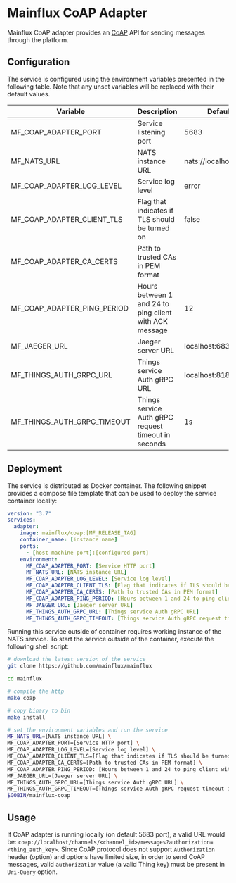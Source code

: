 # Mainflux CoAP Adapter

Mainflux CoAP adapter provides an [CoAP](http://coap.technology/) API for sending messages through the
platform.

## Configuration

The service is configured using the environment variables presented in the
following table. Note that any unset variables will be replaced with their
default values.

| Variable                       | Description                                            | Default               |
|--------------------------------|--------------------------------------------------------|-----------------------|
| MF_COAP_ADAPTER_PORT           | Service listening port                                 | 5683                  |
| MF_NATS_URL                    | NATS instance URL                                      | nats://localhost:4222 |
| MF_COAP_ADAPTER_LOG_LEVEL      | Service log level                                      | error                 |
| MF_COAP_ADAPTER_CLIENT_TLS     | Flag that indicates if TLS should be turned on         | false                 |
| MF_COAP_ADAPTER_CA_CERTS       | Path to trusted CAs in PEM format                      |                       |
| MF_COAP_ADAPTER_PING_PERIOD    | Hours between 1 and 24 to ping client with ACK message | 12                    |
| MF_JAEGER_URL                  | Jaeger server URL                                      | localhost:6831        |
| MF_THINGS_AUTH_GRPC_URL        | Things service Auth gRPC URL                           | localhost:8181        |
| MF_THINGS_AUTH_GRPC_TIMEOUT    | Things service Auth gRPC request timeout in seconds    | 1s                    |

## Deployment

The service is distributed as Docker container. The following snippet provides
a compose file template that can be used to deploy the service container locally:

```yaml
version: "3.7"
services:
  adapter:
    image: mainflux/coap:[MF_RELEASE_TAG]
    container_name: [instance name]
    ports:
      - [host machine port]:[configured port]
    environment:
      MF_COAP_ADAPTER_PORT: [Service HTTP port]
      MF_NATS_URL: [NATS instance URL]
      MF_COAP_ADAPTER_LOG_LEVEL: [Service log level]
      MF_COAP_ADAPTER_CLIENT_TLS: [Flag that indicates if TLS should be turned on]
      MF_COAP_ADAPTER_CA_CERTS: [Path to trusted CAs in PEM format]
      MF_COAP_ADAPTER_PING_PERIOD: [Hours between 1 and 24 to ping client with ACK message]
      MF_JAEGER_URL: [Jaeger server URL]
      MF_THINGS_AUTH_GRPC_URL: [Things service Auth gRPC URL]
      MF_THINGS_AUTH_GRPC_TIMEOUT: [Things service Auth gRPC request timeout in seconds]
```

Running this service outside of container requires working instance of the NATS service.
To start the service outside of the container, execute the following shell script:

```bash
# download the latest version of the service
git clone https://github.com/mainflux/mainflux

cd mainflux

# compile the http
make coap

# copy binary to bin
make install

# set the environment variables and run the service
MF_NATS_URL=[NATS instance URL] \
MF_COAP_ADAPTER_PORT=[Service HTTP port] \
MF_COAP_ADAPTER_LOG_LEVEL=[Service log level] \
MF_COAP_ADAPTER_CLIENT_TLS=[Flag that indicates if TLS should be turned on] \
MF_COAP_ADAPTER_CA_CERTS=[Path to trusted CAs in PEM format] \
MF_COAP_ADAPTER_PING_PERIOD: [Hours between 1 and 24 to ping client with ACK message] \
MF_JAEGER_URL=[Jaeger server URL] \
MF_THINGS_AUTH_GRPC_URL=[Things service Auth gRPC URL] \
MF_THINGS_AUTH_GRPC_TIMEOUT=[Things service Auth gRPC request timeout in seconds] \
$GOBIN/mainflux-coap
```

## Usage

If CoAP adapter is running locally (on default 5683 port), a valid URL would be: `coap://localhost/channels/<channel_id>/messages?authorization=<thing_auth_key>`.
Since CoAP protocol does not support `Authorization` header (option) and options have limited size, in order to send CoAP messages, valid `authorization` value (a valid Thing key) must be present in `Uri-Query` option.
